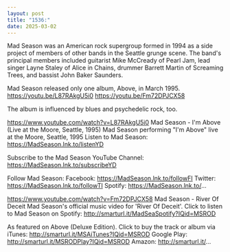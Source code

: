 ```yaml
---
layout: post
title: "1536:"
date: 2025-03-02
---
```


Mad Season was an American rock supergroup formed in 1994 as a side project of members of other bands in the Seattle grunge scene. The band's principal members included guitarist Mike McCready of Pearl Jam, lead singer Layne Staley of Alice in Chains, drummer Barrett Martin of Screaming Trees, and bassist John Baker Saunders. 

Mad Season released only one album, Above, in March 1995.
https://youtu.be/L87RAkgU5i0
https://youtu.be/Fm72DPJCX58

The album is influenced by blues and psychedelic rock, too.

https://www.youtube.com/watch?v=L87RAkgU5i0
Mad Season - I'm Above (Live at the Moore, Seattle, 1995)
Mad Season performing "I'm Above" live at the Moore, Seattle, 1995
Listen to Mad Season: https://MadSeason.lnk.to/listenYD

Subscribe to the Mad Season YouTube Channel: https://MadSeason.lnk.to/subscribeYD

Follow Mad Season:
Facebook: https://MadSeason.lnk.to/followFI
Twitter: https://MadSeason.lnk.to/followTI
Spotify: https://MadSeason.lnk.to/...

https://www.youtube.com/watch?v=Fm72DPJCX58
Mad Season - River Of Deceit
Mad Season's official music video for 'River Of Deceit'. Click to listen to Mad Season on Spotify: http://smarturl.it/MadSeaSpotify?IQid=MSROD

As featured on Above (Deluxe Edition). Click to buy the track or album via iTunes: http://smarturl.it/MSAiTunes?IQid=MSROD
Google Play: http://smarturl.it/MSRODPlay?IQid=MSROD
Amazon: http://smarturl.it/...
